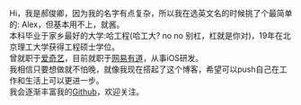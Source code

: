 Hi，我是郝俊卿，因为我的名字有点复杂，所以我在选英文名的时候挑了个最简单的: Alex，但基本用不上，就酱。<br>
本科毕业于家乡最好的大学:哈工程(哈工大? no no 别杠，杠就是你对)，19年在北京理工大学获得工程硕士学位。<br>
曾就职于[爱奇艺](https://www.iqiyi.com/)，目前就职于[网易有道](https://www.youdao.com/)，从事iOS研发。<br>
我相信只要想做就不怕晚，就像我现在搭起了这个博客，希望可以push自己在工作和生活上可以更进一步。<br>
我会逐渐丰富我的[Github](https://github.com/junqhao)，欢迎关注。